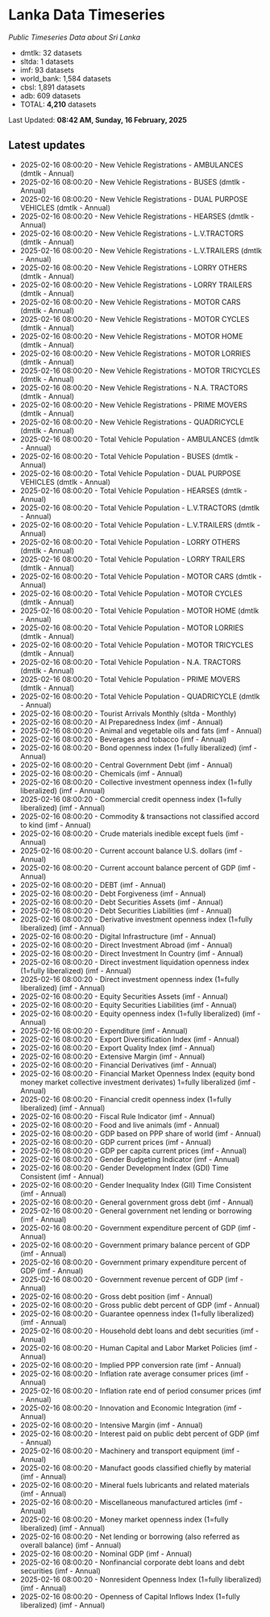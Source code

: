 # Lanka Data Timeseries
*Public Timeseries Data about Sri Lanka*

* dmtlk: 32 datasets
* sltda: 1 datasets
* imf: 93 datasets
* world_bank: 1,584 datasets
* cbsl: 1,891 datasets
* adb: 609 datasets
* TOTAL: **4,210** datasets

Last Updated: **08:42 AM, Sunday, 16 February, 2025**

## Latest updates

* 2025-02-16 08:00:20 - New Vehicle Registrations - AMBULANCES (dmtlk - Annual)
* 2025-02-16 08:00:20 - New Vehicle Registrations - BUSES (dmtlk - Annual)
* 2025-02-16 08:00:20 - New Vehicle Registrations - DUAL PURPOSE VEHICLES (dmtlk - Annual)
* 2025-02-16 08:00:20 - New Vehicle Registrations - HEARSES (dmtlk - Annual)
* 2025-02-16 08:00:20 - New Vehicle Registrations - L.V.TRACTORS (dmtlk - Annual)
* 2025-02-16 08:00:20 - New Vehicle Registrations - L.V.TRAILERS (dmtlk - Annual)
* 2025-02-16 08:00:20 - New Vehicle Registrations - LORRY OTHERS (dmtlk - Annual)
* 2025-02-16 08:00:20 - New Vehicle Registrations - LORRY TRAILERS (dmtlk - Annual)
* 2025-02-16 08:00:20 - New Vehicle Registrations - MOTOR CARS (dmtlk - Annual)
* 2025-02-16 08:00:20 - New Vehicle Registrations - MOTOR CYCLES (dmtlk - Annual)
* 2025-02-16 08:00:20 - New Vehicle Registrations - MOTOR HOME (dmtlk - Annual)
* 2025-02-16 08:00:20 - New Vehicle Registrations - MOTOR LORRIES (dmtlk - Annual)
* 2025-02-16 08:00:20 - New Vehicle Registrations - MOTOR TRICYCLES (dmtlk - Annual)
* 2025-02-16 08:00:20 - New Vehicle Registrations - N.A. TRACTORS (dmtlk - Annual)
* 2025-02-16 08:00:20 - New Vehicle Registrations - PRIME MOVERS (dmtlk - Annual)
* 2025-02-16 08:00:20 - New Vehicle Registrations - QUADRICYCLE (dmtlk - Annual)
* 2025-02-16 08:00:20 - Total Vehicle Population - AMBULANCES (dmtlk - Annual)
* 2025-02-16 08:00:20 - Total Vehicle Population - BUSES (dmtlk - Annual)
* 2025-02-16 08:00:20 - Total Vehicle Population - DUAL PURPOSE VEHICLES (dmtlk - Annual)
* 2025-02-16 08:00:20 - Total Vehicle Population - HEARSES (dmtlk - Annual)
* 2025-02-16 08:00:20 - Total Vehicle Population - L.V.TRACTORS (dmtlk - Annual)
* 2025-02-16 08:00:20 - Total Vehicle Population - L.V.TRAILERS (dmtlk - Annual)
* 2025-02-16 08:00:20 - Total Vehicle Population - LORRY OTHERS (dmtlk - Annual)
* 2025-02-16 08:00:20 - Total Vehicle Population - LORRY TRAILERS (dmtlk - Annual)
* 2025-02-16 08:00:20 - Total Vehicle Population - MOTOR CARS (dmtlk - Annual)
* 2025-02-16 08:00:20 - Total Vehicle Population - MOTOR CYCLES (dmtlk - Annual)
* 2025-02-16 08:00:20 - Total Vehicle Population - MOTOR HOME (dmtlk - Annual)
* 2025-02-16 08:00:20 - Total Vehicle Population - MOTOR LORRIES (dmtlk - Annual)
* 2025-02-16 08:00:20 - Total Vehicle Population - MOTOR TRICYCLES (dmtlk - Annual)
* 2025-02-16 08:00:20 - Total Vehicle Population - N.A. TRACTORS (dmtlk - Annual)
* 2025-02-16 08:00:20 - Total Vehicle Population - PRIME MOVERS (dmtlk - Annual)
* 2025-02-16 08:00:20 - Total Vehicle Population - QUADRICYCLE (dmtlk - Annual)
* 2025-02-16 08:00:20 - Tourist Arrivals Monthly (sltda - Monthly)
* 2025-02-16 08:00:20 - AI Preparedness Index (imf - Annual)
* 2025-02-16 08:00:20 - Animal and vegetable oils and fats (imf - Annual)
* 2025-02-16 08:00:20 - Beverages and tobacco (imf - Annual)
* 2025-02-16 08:00:20 - Bond openness index (1=fully liberalized) (imf - Annual)
* 2025-02-16 08:00:20 - Central Government Debt (imf - Annual)
* 2025-02-16 08:00:20 - Chemicals (imf - Annual)
* 2025-02-16 08:00:20 - Collective investment openness index (1=fully liberalized) (imf - Annual)
* 2025-02-16 08:00:20 - Commercial credit openness index (1=fully liberalized) (imf - Annual)
* 2025-02-16 08:00:20 - Commodity & transactions not classified accord to kind (imf - Annual)
* 2025-02-16 08:00:20 - Crude materials inedible except fuels (imf - Annual)
* 2025-02-16 08:00:20 - Current account balance U.S. dollars (imf - Annual)
* 2025-02-16 08:00:20 - Current account balance percent of GDP (imf - Annual)
* 2025-02-16 08:00:20 - DEBT (imf - Annual)
* 2025-02-16 08:00:20 - Debt Forgiveness (imf - Annual)
* 2025-02-16 08:00:20 - Debt Securities Assets (imf - Annual)
* 2025-02-16 08:00:20 - Debt Securities Liabilities (imf - Annual)
* 2025-02-16 08:00:20 - Derivative investment openness index (1=fully liberalized) (imf - Annual)
* 2025-02-16 08:00:20 - Digital Infrastructure (imf - Annual)
* 2025-02-16 08:00:20 - Direct Investment Abroad (imf - Annual)
* 2025-02-16 08:00:20 - Direct Investment In Country (imf - Annual)
* 2025-02-16 08:00:20 - Direct investment liquidation openness index (1=fully liberalized) (imf - Annual)
* 2025-02-16 08:00:20 - Direct investment openness index (1=fully liberalized) (imf - Annual)
* 2025-02-16 08:00:20 - Equity Securities Assets (imf - Annual)
* 2025-02-16 08:00:20 - Equity Securities Liabilities (imf - Annual)
* 2025-02-16 08:00:20 - Equity openness index (1=fully liberalized) (imf - Annual)
* 2025-02-16 08:00:20 - Expenditure (imf - Annual)
* 2025-02-16 08:00:20 - Export Diversification Index (imf - Annual)
* 2025-02-16 08:00:20 - Export Quality Index (imf - Annual)
* 2025-02-16 08:00:20 - Extensive Margin (imf - Annual)
* 2025-02-16 08:00:20 - Financial Derivatives (imf - Annual)
* 2025-02-16 08:00:20 - Financial Market Openness Index (equity bond money market collective investment derivates) 1=fully liberalized (imf - Annual)
* 2025-02-16 08:00:20 - Financial credit openness index (1=fully liberalized) (imf - Annual)
* 2025-02-16 08:00:20 - Fiscal Rule Indicator (imf - Annual)
* 2025-02-16 08:00:20 - Food and live animals (imf - Annual)
* 2025-02-16 08:00:20 - GDP based on PPP share of world (imf - Annual)
* 2025-02-16 08:00:20 - GDP current prices (imf - Annual)
* 2025-02-16 08:00:20 - GDP per capita current prices (imf - Annual)
* 2025-02-16 08:00:20 - Gender Budgeting Indicator (imf - Annual)
* 2025-02-16 08:00:20 - Gender Development Index (GDI) Time Consistent (imf - Annual)
* 2025-02-16 08:00:20 - Gender Inequality Index (GII) Time Consistent (imf - Annual)
* 2025-02-16 08:00:20 - General government gross debt (imf - Annual)
* 2025-02-16 08:00:20 - General government net lending or borrowing (imf - Annual)
* 2025-02-16 08:00:20 - Government expenditure percent of GDP (imf - Annual)
* 2025-02-16 08:00:20 - Government primary balance percent of GDP (imf - Annual)
* 2025-02-16 08:00:20 - Government primary expenditure percent of GDP (imf - Annual)
* 2025-02-16 08:00:20 - Government revenue percent of GDP (imf - Annual)
* 2025-02-16 08:00:20 - Gross debt position (imf - Annual)
* 2025-02-16 08:00:20 - Gross public debt percent of GDP (imf - Annual)
* 2025-02-16 08:00:20 - Guarantee openness index (1=fully liberalized) (imf - Annual)
* 2025-02-16 08:00:20 - Household debt loans and debt securities (imf - Annual)
* 2025-02-16 08:00:20 - Human Capital and Labor Market Policies (imf - Annual)
* 2025-02-16 08:00:20 - Implied PPP conversion rate (imf - Annual)
* 2025-02-16 08:00:20 - Inflation rate average consumer prices (imf - Annual)
* 2025-02-16 08:00:20 - Inflation rate end of period consumer prices (imf - Annual)
* 2025-02-16 08:00:20 - Innovation and Economic Integration (imf - Annual)
* 2025-02-16 08:00:20 - Intensive Margin (imf - Annual)
* 2025-02-16 08:00:20 - Interest paid on public debt percent of GDP (imf - Annual)
* 2025-02-16 08:00:20 - Machinery and transport equipment (imf - Annual)
* 2025-02-16 08:00:20 - Manufact goods classified chiefly by material (imf - Annual)
* 2025-02-16 08:00:20 - Mineral fuels lubricants and related materials (imf - Annual)
* 2025-02-16 08:00:20 - Miscellaneous manufactured articles (imf - Annual)
* 2025-02-16 08:00:20 - Money market openness index (1=fully liberalized) (imf - Annual)
* 2025-02-16 08:00:20 - Net lending or borrowing (also referred as overall balance) (imf - Annual)
* 2025-02-16 08:00:20 - Nominal GDP (imf - Annual)
* 2025-02-16 08:00:20 - Nonfinancial corporate debt loans and debt securities (imf - Annual)
* 2025-02-16 08:00:20 - Nonresident Openness Index (1=fully liberalized) (imf - Annual)
* 2025-02-16 08:00:20 - Openness of Capital Inflows Index (1=fully liberalized) (imf - Annual)